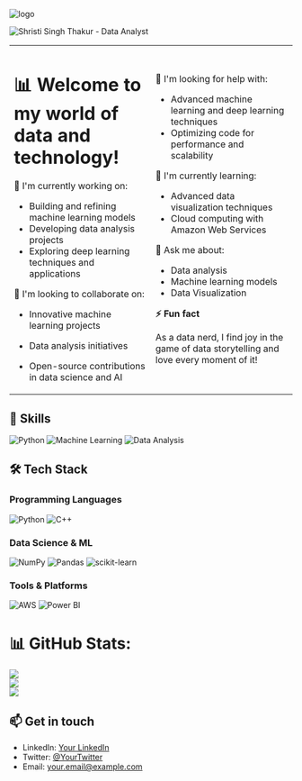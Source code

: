 ![logo](https://i.pinimg.com/564x/a0/e6/d3/a0e6d34297c51272111896a1f4d2becb.jpg)

![Shristi Singh Thakur - Data Analyst](https://img.shields.io/badge/Shristi%20Singh%20Thakur-Data%20Analyst-blue?style=for-the-badge&logo=data:image/png;base64,...)
<table>
  <tr>
    <td width="50%">

# 📊 Welcome to my world of data and technology!

🚀 I'm currently working on:
- Building and refining machine learning models
- Developing data analysis projects
- Exploring deep learning techniques and applications

🤝 I'm looking to collaborate on:
- Innovative machine learning projects
- Data analysis initiatives
- Open-source contributions in data science and AI

    </td>
    <td width="50%">

👐 I'm looking for help with:
- Advanced machine learning and deep learning techniques
- Optimizing code for performance and scalability

🌱 I'm currently learning:
- Advanced data visualization techniques
- Cloud computing with Amazon Web Services

💬 Ask me about:
- Data analysis
- Machine learning models
- Data Visualization

**⚡ Fun fact**

As a data nerd, I find joy in the game of data storytelling and love every moment of it!

  </tr>
</table>

## 💼 Skills

![Python](https://img.shields.io/badge/Python-★★★★☆-lightgrey?style=for-the-badge&logo=python&logoColor=white&color=3776AB)
![Machine Learning](https://img.shields.io/badge/Machine%20Learning-★★★★☆-lightgrey?style=for-the-badge&logo=tensorflow&logoColor=white&color=FF6F00)
![Data Analysis](https://img.shields.io/badge/Data%20Analysis-★★★★★-lightgrey?style=for-the-badge&logo=tableau&logoColor=white&color=E97627)

## 🛠️ Tech Stack

### Programming Languages
![Python](https://img.shields.io/badge/Python-3670A0?style=flat&logo=python&logoColor=ffdd54)
![C++](https://img.shields.io/badge/C++-00599C?style=flat&logo=c%2B%2B&logoColor=white)

### Data Science & ML
![NumPy](https://img.shields.io/badge/NumPy-013243?style=flat&logo=numpy&logoColor=white)
![Pandas](https://img.shields.io/badge/Pandas-150458?style=flat&logo=pandas&logoColor=white)
![scikit-learn](https://img.shields.io/badge/scikit--learn-F7931E?style=flat&logo=scikit-learn&logoColor=white)

### Tools & Platforms
![AWS](https://img.shields.io/badge/AWS-FF9900?style=flat&logo=amazon-aws&logoColor=white)
![Power BI](https://img.shields.io/badge/Power%20BI-F2C811?style=flat&logo=powerbi&logoColor=black)

# 📊 GitHub Stats:
![](https://github-readme-stats.vercel.app/api?username=th-shristi&theme=city_lights&hide_border=false&include_all_commits=true&count_private=false)<br/>
![](https://github-readme-streak-stats.herokuapp.com/?user=th-shristi&theme=city_lights&hide_border=false)<br/>
![](https://github-readme-stats.vercel.app/api/top-langs/?username=th-shristi&theme=city_lights&hide_border=false&include_all_commits=true&count_private=false&layout=compact)

## 📫 Get in touch
- LinkedIn: [Your LinkedIn](https://linkedin.com/in/your-profile)
- Twitter: [@YourTwitter](https://twitter.com/your-profile)
- Email: your.email@example.com
